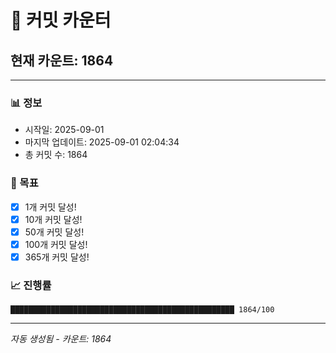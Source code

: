 # 🔢 커밋 카운터

## 현재 카운트: 1864

---

### 📊 정보
- 시작일: 2025-09-01
- 마지막 업데이트: 2025-09-01 02:04:34
- 총 커밋 수: 1864

### 🎯 목표
- [x] 1개 커밋 달성!
- [x] 10개 커밋 달성!
- [x] 50개 커밋 달성!
- [x] 100개 커밋 달성!
- [x] 365개 커밋 달성!

### 📈 진행률
```
██████████████████████████████████████████████████ 1864/100
```

---
*자동 생성됨 - 카운트: 1864*
